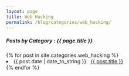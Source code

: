 ```yaml
---
layout: page
title: Web Hacking
permalink: /blog/categories/web_hacking/
---
```


<h5> Posts by Category : {{ page.title }} </h5>

<div class="card">
{% for post in site.categories.web_hacking %}
 <li class="category-posts"><span>{{ post.date | date_to_string }}</span> &nbsp; <a href="{{ post.url }}">{{ post.title }}</a></li>
{% endfor %}
</div>